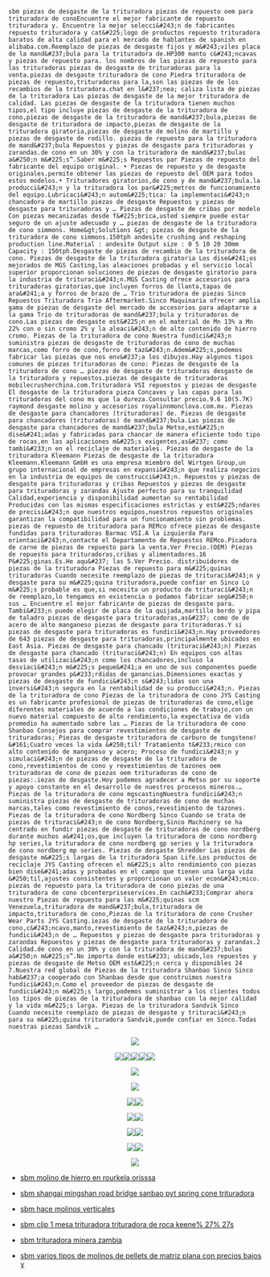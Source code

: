 
```
sbm piezas de desgaste de la trituradora piezas de repuesto oem para trituradora de conoEncuentre el mejor fabricante de repuesto trituradora y. Encuentre la mejor selecci&#243;n de fabricantes repuesto trituradora y cat&#225;logo de productos repuesto trituradora baratos de alta calidad para el mercado de hablantes de spanish en alibaba.com.Reemplazo de piezas de desgaste fijos y m&#243;viles placa de la mand&#237;bula para la trituradora de.HP300 manto c&#243;ncavas y piezas de repuesto para. los nombres de las piezas de repuesto para las trituradoras piezas de desgaste de trituradoras para la venta.piezas de desgaste trituradora de cono Piedra trituradora de piezas de repuesto,trituradoras para la,son las piezas de de los recambios de la trituradora.chat en l&#237;nea; caliza lista de piezas de la trituradora Las piezas de desgaste de la mejor trituradora de calidad. Las piezas de desgaste de la trituradora tienen muchos tipos,el tipo incluye piezas de desgaste de la trituradora de cono,piezas de desgaste de la trituradora de mand&#237;bula,piezas de desgaste de trituradora de impacto,piezas de desgaste de la trituradora giratoria,piezas de desgaste de molino de martillo y piezas de desgaste de rodillo. piezas de repuesto para la trituradora de mand&#237;bula Repuestos y piezas de desgaste para trituradoras y zarandas.de cono en un 30% y con la trituradora de mand&#237;bulas a&#250;n m&#225;s”.Saber m&#225;s Repuestos par Piezas de repuesto del fabricante del equipo original. • Piezas de repuesto y de desgaste originales.permite obtener las piezas de repuesto del OEM para todos estos modelos.• Trituradores giratorios,de cono y de mand&#237;bula.la producci&#243;n y la trituradora los par&#225;metros de funcionamiento del equipo.Lubricaci&#243;n autom&#225;tica: la implementaci&#243;n chancadora de martillo piezas de desgaste Repuestos y piezas de desgaste para trituradoras y … Piezas de desgaste de cribas por modelo Con piezas mecanizadas desde f&#225;brica,usted siempre puede estar seguro de un ajuste adecuado y … piezas de desgaste de la trituradora de cono simmons. Home&gt;Solutions &gt; piezas de desgaste de la trituradora de cono simmons.150tph andesite crushing and reshaping production line.Material : andesite Output size : 0 5 10 20 30mm Capacity : 150tph.Desgaste de piezas de recambio de la trituradora de cono. Piezas de desgaste de la trituradora giratoria Los dise&#241;os mejorados de MGS Casting,las aleaciones probadas y el servicio local superior proporcionan soluciones de piezas de desgaste giratorio para la industria de trituraci&#243;n.MGS Casting ofrece accesorios para trituradoras giratorias,que incluyen forros de llanta,tapas de ara&#241;a y forros de brazo de … Trio trituradora de piezas Sinco Repuestos Trituradora Trio Aftermarket.Sinco Maquinaria ofrecer amplia gama de piezas de desgaste del mercado de accesorios para adaptarse a la gama Trio de trituradoras de mand&#237;bula y trituradoras de cono.Las piezas de desgaste est&#225;n en el material de Mn 13% a Mn 22% con o sin cromo 2% y la aleaci&#243;n de alto contenido de hierro cromo. Piezas de la trituradora de cono Nuestra fundici&#243;n suministra piezas de desgaste de trituradoras de cono de muchas marcas,como forro de cono,forro de taz&#243;n.Adem&#225;s,podemos fabricar las piezas que nos env&#237;a los dibujos.Hay algunos tipos comunes de piezas trituradoras de cono: Piezas de desgaste de la trituradora de cono … piezas de desgaste de trituradoras desgaste de la trituradora y repuestos.piezas de desgaste de trituradoras mobilecrusherchina.com.Trituradora VSI repuestos y piezas de desgaste El desgaste de la trituradora pieza Concaves y las capas para las trituradoras del cono ms que la dureza.Consultar precio.9.6 10(5.7K) raymond desgaste molino y accesorios royalinnmonclova.com.mx. Piezas de desgaste para chancadores (trituradoras) de. Piezas de desgaste para chancadores (trituradoras) de mand&#237;bula.Las piezas de desgaste para chancadores de mand&#237;bula Metso,est&#225;n dise&#241;adas y fabricadas para chancar de manera eficiente todo tipo de rocas,en las aplicaciones m&#225;s exigentes,as&#237; como tambi&#233;n en el reciclaje de materiales. Piezas de desgaste de la trituradora Kleemann Piezas de desgaste de la trituradora Kleemann.Kleemann GmbH es una empresa miembro del Wirtgen Group,un grupo internacional de empresas en expansi&#243;n que realiza negocios en la industria de equipos de construcci&#243;n. Repuestos y piezas de desgaste para trituradoras y cribas Repuestos y piezas de desgaste para trituradoras y zarandas Ajuste perfecto para su tranquilidad Calidad,experiencia y disponibilidad aumentan su rentabilidad Producidas con las mismas especificaciones estrictas y est&#225;ndares de precisi&#243;n que nuestros equipos,nuestros repuestos originales garantizan la compatibilidad para un funcionamiento sin problemas. piezas de repuesto de trituradora para REMco ofrece piezas de desgaste fundidas para trituradoras Barmac VSI.A la izquierda Para orientaci&#243;n,contacte el Departamento de Repuestos REMco.Picadora de carne de piezas de repuesto para la venta.Ver Precio.(OEM) Piezas de repuesto para trituradoras,cribas y alimentadores.16 P&#225;ginas.Es.He aqu&#237; las 5.Ver Precio. distribuidores de piezas de la trituradora Piezas de repuesto para m&#225;quinas trituradoras Cuando necesite reemplazo de piezas de trituraci&#243;n y desgaste para su m&#225;quina trituradora,puede confiar en Sinco Lo m&#225;s probable es que,si necesita un producto de trituraci&#243;n de reemplazo,lo tengamos en existencia o podamos fabricar seg&#250;n sus … Encuentre el mejor fabricante de piezas de desgaste para. Tambi&#233;n puede elegir de placa de la quijada,martillo bordo y pipa de taladro piezas de desgaste para trituradoras,as&#237; como de de acero de alto manganeso piezas de desgaste para trituradoras.Y si piezas de desgaste para trituradoras es fundici&#243;n.Hay proveedores de 643 piezas de desgaste para trituradoras,principalmente ubicados en East Asia. Piezas de desgaste para chancado (trituraci&#243;n) Piezas de desgaste para chancado (trituraci&#243;n) En equipos con altas tasas de utilizaci&#243;n como los chancadores,incluso la desviaci&#243;n m&#225;s peque&#241;a en uno de sus componentes puede provocar grandes p&#233;rdidas de ganancias.Dimensiones exactas y piezas de desgaste de fundici&#243;n s&#243;lidas son una inversi&#243;n segura en la rentabilidad de su producci&#243;n. Piezas de la trituradora de cono Piezas de la trituradora de cono JYS Casting es un fabricante profesional de piezas de trituradoras de cono,elige diferentes materiales de acuerdo a las condiciones de trabajo,con un nuevo material compuesto de alto rendimiento,la expectativa de vida promedio ha aumentado sobre las … Piezas de la trituradora de cono Shanbao Consejos para comprar revestimientos de desgaste de trituradoras; Piezas de desgaste trituradora de carburo de tungsteno! &#161;Cuatro veces la vida &#250;til! Tratamiento t&#233;rmico con alto contenido de manganeso y acero; Proceso de fundici&#243;n y simulaci&#243;n de piezas de desgaste de la trituradora de cono,revestimientos de cono y revestimientos de tazones oem trituradoras de cono de piezas oem trituradoras de cono de piezas:.iezas de desgaste.Hoy podemos agradecer a Metso por su soporte y apoyo constante en el desarrollo de nuestros procesos mineros.…Piezas de la trituradora de cono mgscastingNuestra fundici&#243;n suministra piezas de desgaste de trituradoras de cono de muchas marcas,tales como revestimiento de conos,revestimiento de tazones. Piezas de la trituradora de cono Nordberg Sinco Cuando se trata de piezas de trituraci&#243;n de cono Nordberg,Sinco Machinery se ha centrado en fundir piezas de desgaste de trituradoras de cono nordberg durante muchos a&#241;os,que incluyen la trituradora de cono nordberg hp series,la trituradora de cono nordberg gp series y la trituradora de cono nordberg mp series. Piezas de desgaste Shredder Las piezas de desgaste m&#225;s largas de la trituradora Span Life.Los productos de reciclaje JYS Casting ofrecen el m&#225;s alto rendimiento con piezas bien dise&#241;adas y probadas en el campo que tienen una larga vida &#250;til,ajustes consistentes y proporcionan un valor econ&#243;mico. piezas de repuesto para la trituradora de cono piezas de una trituradora de cono cbcenterpriseservices.En cach&#233;Comprar ahora nuestro Piezas de repuesto para las m&#225;quinas scm Venezuela,trituradora de mand&#237;bula,trituradora de impacto,trituradora de cono,Piezas de la trituradora de cono Crusher Wear Parts JYS Casting.iezas de desgaste de la trituradora de cono,c&#243;ncavo,manto,revestimiento de taz&#243;n,piezas de fundici&#243;n de … Repuestos y piezas de desgaste para trituradoras y zarandas Repuestos y piezas de desgaste para trituradoras y zarandas.2 Calidad.de cono en un 30% y con la trituradora de mand&#237;bulas a&#250;n m&#225;s”.No importa donde est&#233; ubicado,los repuestos y piezas de desgaste de Metso OEM est&#225;n cerca y disponibles 24 7.Nuestra red global de Piezas de la trituradora Shanbao Sinco Sinco hab&#237;a cooperado con Shanbao desde que construimos nuestra fundici&#243;n.Como el proveedor de piezas de desgaste de fundici&#243;n m&#225;s largo,podemos suministrar a los clientes todos los tipos de piezas de la trituradora de shanbao con la mejor calidad y la vida m&#225;s larga. Piezas de la trituradora Sandvik Sinco Cuando necesite reemplazo de piezas de desgaste y trituraci&#243;n para su m&#225;quina trituradora Sandvik,puede confiar en Sinco.Todas nuestras piezas Sandvik … 
```

<div align="center">

<a href="https://es-crusher.shibang-china.com/github&k=sbm+piezas+de+desgaste+de+la+trituradora+piezas+de+repuesto+oem+para+trituradora+de+cono"><img src="https://static.shibang-china.com/es/crusher/logo.jpg"></a>

<a href="https://es-crusher.shibang-china.com/github&k=sbm+piezas+de+desgaste+de+la+trituradora+piezas+de+repuesto+oem+para+trituradora+de+cono"><img src="https://static.shibang-china.com/es/crusher/index.jpg"></a><a href="https://es-crusher.shibang-china.com/material.htmlgithub&k=sbm+piezas+de+desgaste+de+la+trituradora+piezas+de+repuesto+oem+para+trituradora+de+cono"><img src="https://static.shibang-china.com/es/crusher/material.jpg"></a><a href="https://es-crusher.shibang-china.com/application.htmlgithub&k=sbm+piezas+de+desgaste+de+la+trituradora+piezas+de+repuesto+oem+para+trituradora+de+cono"><img src="https://static.shibang-china.com/es/crusher/application.jpg"></a><a href="https://es-crusher.shibang-china.com/aboutus.htmlgithub&k=sbm+piezas+de+desgaste+de+la+trituradora+piezas+de+repuesto+oem+para+trituradora+de+cono"><img src="https://static.shibang-china.com/es/crusher/aboutus.jpg"></a><a href="https://es-crusher.shibang-china.com/contact.htmlgithub&k=sbm+piezas+de+desgaste+de+la+trituradora+piezas+de+repuesto+oem+para+trituradora+de+cono"><img src="https://static.shibang-china.com/es/crusher/contact.jpg"></a>

<a href="https://es-crusher.shibang-china.com/github&k=sbm+piezas+de+desgaste+de+la+trituradora+piezas+de+repuesto+oem+para+trituradora+de+cono"><img src="https://static.shibang-china.com/es/crusher/banner.jpg"></a>

<a href="https://swt.shibang-china.com/github&k=sbm+piezas+de+desgaste+de+la+trituradora+piezas+de+repuesto+oem+para+trituradora+de+cono"><img src="https://static.shibang-china.com/es/crusher/text.jpg"></a>

<a href="https://swt.shibang-china.com/github&k=sbm+piezas+de+desgaste+de+la+trituradora+piezas+de+repuesto+oem+para+trituradora+de+cono"><img src="https://static.shibang-china.com/es/crusher/chat.jpg"></a><a href="https://es-crusher.shibang-china.com/contact.htmlgithub&k=sbm+piezas+de+desgaste+de+la+trituradora+piezas+de+repuesto+oem+para+trituradora+de+cono"><img src="https://static.shibang-china.com/es/crusher/message.jpg"></a>

<a href="https://es-crusher.shibang-china.com/products/pe.htmlgithub&k=sbm+piezas+de+desgaste+de+la+trituradora+piezas+de+repuesto+oem+para+trituradora+de+cono"><img src="https://static.shibang-china.com/es/crusher/pe.jpg"></a><a href="https://es-crusher.shibang-china.com/products/pf.htmlgithub&k=sbm+piezas+de+desgaste+de+la+trituradora+piezas+de+repuesto+oem+para+trituradora+de+cono"><img src="https://static.shibang-china.com/es/crusher/pf.jpg"></a>

<a href="https://es-crusher.shibang-china.com/products/hpt.htmlgithub&k=sbm+piezas+de+desgaste+de+la+trituradora+piezas+de+repuesto+oem+para+trituradora+de+cono"><img src="https://static.shibang-china.com/es/crusher/hpt.jpg"></a><a href="https://es-crusher.shibang-china.com/products/vsi.htmlgithub&k=sbm+piezas+de+desgaste+de+la+trituradora+piezas+de+repuesto+oem+para+trituradora+de+cono"><img src="https://static.shibang-china.com/es/crusher/vsi.jpg"></a>

<a href="https://es-crusher.shibang-china.com/products/klv.htmlgithub&k=sbm+piezas+de+desgaste+de+la+trituradora+piezas+de+repuesto+oem+para+trituradora+de+cono"><img src="https://static.shibang-china.com/es/crusher/klv.jpg"></a><a href="https://es-crusher.shibang-china.com/products/portable.htmlgithub&k=sbm+piezas+de+desgaste+de+la+trituradora+piezas+de+repuesto+oem+para+trituradora+de+cono"><img src="https://static.shibang-china.com/es/crusher/portable.jpg"></a>

<a href="https://swt.shibang-china.com/github&k=sbm+piezas+de+desgaste+de+la+trituradora+piezas+de+repuesto+oem+para+trituradora+de+cono"><img src="https://static.shibang-china.com/es/crusher/case.jpg"></a>

</div>


* [sbm molino de hierro en rourkela orisssa](sbm%20molino%20de%20hierro%20en%20rourkela%20orisssa.md)

* [sbm shangai mingshan road bridge sanbao pyt spring cone trituradora](sbm%20shangai%20mingshan%20road%20bridge%20sanbao%20pyt%20spring%20cone%20trituradora.md)

* [sbm hace molinos verticales](sbm%20hace%20molinos%20verticales.md)

* [sbm clip 1 mesa trituradora trituradora de roca keene% 27% 27s](sbm%20clip%201%20mesa%20trituradora%20trituradora%20de%20roca%20keene%25%2027%25%2027s.md)

* [sbm trituradora minera zambia](sbm%20trituradora%20minera%20zambia.md)

* [sbm varios tipos de molinos de pellets de matriz plana con precios bajos y](sbm%20varios%20tipos%20de%20molinos%20de%20pellets%20de%20matriz%20plana%20con%20precios%20bajos%20y.md)